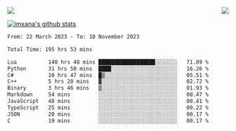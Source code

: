<p>
  <a href="https://count.getloli.com/"><img src="https://count.getloli.com/get/@xana.readme?theme=moebooru-h"></a>
  <img src="https://weather-icon.journeyad.repl.co/@hangzhou?v=1" align="right">
</p>


<a href="https://github.com/imxana"><img align="center" src="https://github-readme-stats.vercel.app/api?username=imxana&show_icons=true&include_all_commits=true&hide_border=tru&custom_title=imxana%27s%20Github%20Stats" alt="imxana's github stats" /></a> 

<!--START_SECTION:waka-->

```txt
From: 22 March 2023 - To: 10 November 2023

Total Time: 195 hrs 53 mins

Lua          140 hrs 48 mins ██████████████████░░░░░░░   71.89 %
Python       31 hrs 50 mins  ████░░░░░░░░░░░░░░░░░░░░░   16.26 %
C#           10 hrs 47 mins  █▒░░░░░░░░░░░░░░░░░░░░░░░   05.51 %
C++          5 hrs 20 mins   ▓░░░░░░░░░░░░░░░░░░░░░░░░   02.72 %
Binary       3 hrs 46 mins   ▒░░░░░░░░░░░░░░░░░░░░░░░░   01.93 %
Markdown     54 mins         ░░░░░░░░░░░░░░░░░░░░░░░░░   00.47 %
JavaScript   48 mins         ░░░░░░░░░░░░░░░░░░░░░░░░░   00.41 %
TypeScript   25 mins         ░░░░░░░░░░░░░░░░░░░░░░░░░   00.22 %
JSON         20 mins         ░░░░░░░░░░░░░░░░░░░░░░░░░   00.17 %
C            19 mins         ░░░░░░░░░░░░░░░░░░░░░░░░░   00.17 %
```

<!--END_SECTION:waka-->

